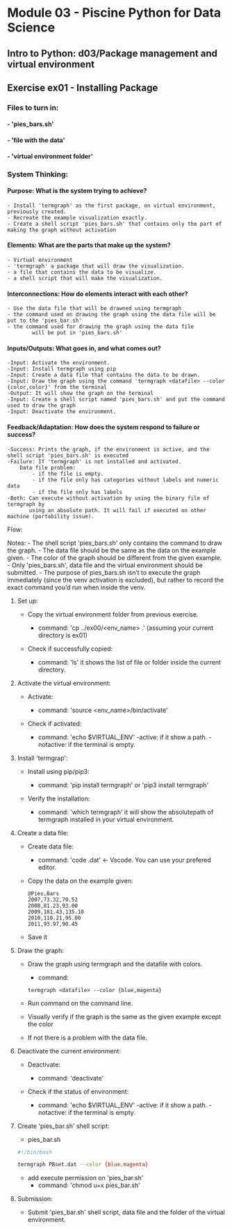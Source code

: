 
# Module 03 - Piscine Python for Data Science
## Intro to Python: d03/Package management and virtual environment


## Exercise ex01 - Installing Package
### Files to turn in:
####		- 'pies_bars.sh'
####		- 'file with the data'
####		- 'virtual environment folder'

### System Thinking:

#### Purpose: What is the system trying to achieve?
	- Install 'termgraph' as the first package, on virtual environment, previously created.
	- Recreate the example visualization exactly.
	- Create a shell script 'pies_bars.sh' that contains only the part of making the graph without activation

#### Elements: What are the parts that make up  the system?
	- Virtual environment
	- 'termgraph' a package that will draw the visualization.
	- a file that contains the data to be visualize. 
	- a shell script that will make the visualization.

#### Interconnections: How do elements interact with each other?
	- Use the data file that will be drawned using termgraph
	- the command used on drawing the graph using the data file will be put to the 'pies_bar.sh'
	- the command used for drawing the graph using the data file 
			will be put in 'pies_bars.sh'

#### Inputs/Outputs: What goes in, and what comes out?
	-Input: Activate the environment.
	-Input: Install termgraph using pip
	-Input: Create a data file that contains the data to be drawn.
	-Input: Draw the graph using the command 'termgraph <datafile> --color {color,color}' from the terminal
	-Output: It will show the graph on the terminal
	-Input: Create a shell script named 'pies_bars.sh' and put the command used to draw the graph
	-Input: Deactivate the environment.

#### Feedback/Adaptation: How does the system respond to failure or success?
	-Success: Prints the graph, if the environment is active, and the shell script 'pies_bars.sh' is executed
	-Failure: If 'termgraph' is not installed and activated.
		Data file problem:
			- if the file is empty.
			- if the file only has categories without labels and numeric data
			- if the file only has labels
	-Both: Can execute without activation by using the binary file of termgraph by
	       using an absolute path. It will fail if executed on other machine (portability issue).
			  


Flow:

Notes:
    - The shell script 'pies_bars.sh' only contains the command to draw the graph.
	- The data file should be the same as the data on the example given.
	- The color of the graph should be different from the given example.
	- Only 'pies_bars.sh', data file and the virtual environment should be submitted.
	- The purpose of pies_bars.sh isn’t to execute the graph immediately (since the venv activation is excluded), but rather to record the exact command you’d run when inside the venv.

1. Set up:
	- Copy the virtual environment folder from previous exercise.
		- command: 'cp ../ex00/<env_name> .'
		           (assuming your current directory is ex01)
	
	- Check if successfully copied:
		- command: 'ls'
					it shows the list of file or folder inside the current directory.

2. Activate the virtual environment:
	- Activate:
		- command: 'source <env_name>/bin/activate'
	
	- Check if activated:
		- command: 'echo $VIRTUAL_ENV'
			-active: if it show a path.
			-notactive: if the terminal is empty.

3. Install 'termgrap':
	- Install using pip/pip3:
		- command: 'pip install termgraph'
		           or 'pip3 install termgraph'

	- Verify the installation:
		- command: 'which termgraph'
		  it will show the absolutepath of termgraph installed in your virtual environment.

4. Create a data file:
	- Create data file:
		- command: 'code <filename>.dat' <- Vscode.
	      You can use your prefered editor.
	
	- Copy the data on the example given:
		```
		@Pies,Bars
		2007,73.32,70.52
		2008,81.23,93.00
		2009,181.43,135.10
		2010,110.21,95.00
		2011,93.97,90.45

		```
	- Save it

5. Draw the graph:
	- Draw the graph using termgraph and the datafile with colors.
		- command:
		```shell
		termgraph <datafile> --color {blue,magenta}
		```

	- Run command on the command line.
	- Visually verify if the graph is the same as the given example except the color
	- If not there is a problem with the data file.

6. Deactivate the current environment:
	- Deactivate:
		- command: 'deactivate'

	- Check if the status of environment:
		- command: 'echo $VIRTUAL_ENV'
			-active: if it show a path.
			-notactive: if the terminal is empty.

7. Create 'pies_bar.sh' shell script:
	- pies_bar.sh
	```bash
	#!/bin/bash

	termgraph PBset.dat --color {blue,magenta}
	```

	- add execute permission on 'pies_bar.sh'
		- command: 'chmod u+x pies_bar.sh'

8. Submission:
	- Submit 'pies_bar.sh' shell script, data file and the folder of the virtual environment.


